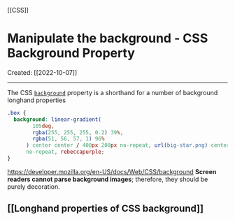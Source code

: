 [[CSS]]

# Manipulate the background - CSS Background Property
Created:  [[2022-10-07]]

---

The CSS [`background`](https://developer.mozilla.org/en-US/docs/Web/CSS/background) property is a shorthand for a number of background longhand properties  
```CSS
.box {
  background: linear-gradient(
        105deg,
        rgba(255, 255, 255, 0.2) 39%,
        rgba(51, 56, 57, 1) 96%
      ) center center / 400px 200px no-repeat, url(big-star.png) center
      no-repeat, rebeccapurple;
}
```
https://developer.mozilla.org/en-US/docs/Web/CSS/background
**Screen readers cannot parse background images**; therefore, they should be purely decoration.

## [[Longhand properties of CSS background]]
